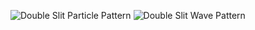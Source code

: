 
![Double Slit Particle Pattern](https://github.com/SimulCat/simulcat.github.io/blob/main/phasedemo/particleblue.gif)
![Double Slit Wave Pattern](https://github.com/SimulCat/simulcat.github.io/blob/main/phasedemo/waveamber.gif)
